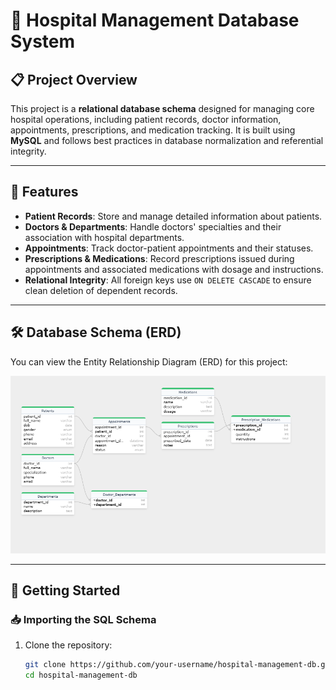 # 🏥 Hospital Management Database System

## 📋 Project Overview

This project is a **relational database schema** designed for managing core hospital operations, including patient records, doctor information, appointments, prescriptions, and medication tracking. It is built using **MySQL** and follows best practices in database normalization and referential integrity.

---

## 🧾 Features

- **Patient Records**: Store and manage detailed information about patients.
- **Doctors & Departments**: Handle doctors' specialties and their association with hospital departments.
- **Appointments**: Track doctor-patient appointments and their statuses.
- **Prescriptions & Medications**: Record prescriptions issued during appointments and associated medications with dosage and instructions.
- **Relational Integrity**: All foreign keys use `ON DELETE CASCADE` to ensure clean deletion of dependent records.

---

## 🛠️ Database Schema (ERD)

You can view the Entity Relationship Diagram (ERD) for this project:


![Entity Relationship Diagram](./erd.PNG) 
  


---

## 🚀 Getting Started

### 📥 Importing the SQL Schema

1. Clone the repository:
   ```bash
   git clone https://github.com/your-username/hospital-management-db.git
   cd hospital-management-db

